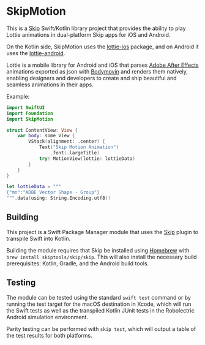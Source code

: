 # SkipMotion

This is a [Skip](https://skip.tools) Swift/Kotlin library project that 
provides the ability to play Lottie animations in dual-platform Skip apps
for iOS and Android.

On the Kotlin side, SkipMotion uses the [lottie-ios](https://github.com/airbnb/lottie-ios)
package, and on Android it uses the [lottie-android](https://github.com/airbnb/lottie-android).

Lottie is a mobile library for Android and iOS that parses [Adobe After Effects](http://www.adobe.com/products/aftereffects.html) animations exported as json with [Bodymovin](https://github.com/airbnb/lottie-web) and renders them natively, enabling
 designers and developers to create and ship beautiful and seamless animations in their apps.

Example:


```swift
import SwiftUI
import Foundation
import SkipMotion

struct ContentView: View {
    var body: some View {
        VStack(alignment: .center) {
            Text("Skip Motion Animation")
                .font(.largeTitle)
            try! MotionView(lottie: lottieData)
        }
    }
}

let lottieData = """
{"mn":"ADBE Vector Shape - Group"}
""".data(using: String.Encoding.utf8)!

```


## Building

This project is a Swift Package Manager module that uses the
[Skip](https://skip.tools) plugin to transpile Swift into Kotlin.

Building the module requires that Skip be installed using 
[Homebrew](https://brew.sh) with `brew install skiptools/skip/skip`.
This will also install the necessary build prerequisites:
Kotlin, Gradle, and the Android build tools.

## Testing

The module can be tested using the standard `swift test` command
or by running the test target for the macOS destination in Xcode,
which will run the Swift tests as well as the transpiled
Kotlin JUnit tests in the Robolectric Android simulation environment.

Parity testing can be performed with `skip test`,
which will output a table of the test results for both platforms.

